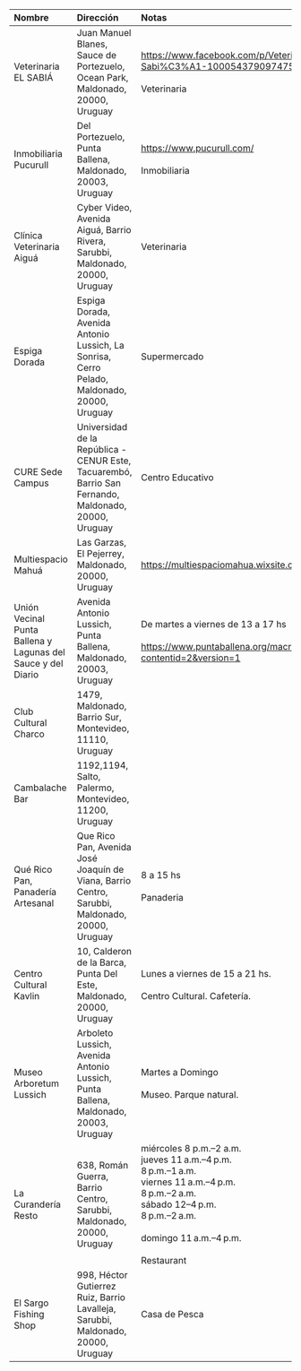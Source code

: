 | Nombre                                                       | Dirección                                                                                            | Notas                                                                                                                                                                                             |
|:-------------------------------------------------------------|:-----------------------------------------------------------------------------------------------------|:--------------------------------------------------------------------------------------------------------------------------------------------------------------------------------------------------|
| Veterinaria EL SABIÁ                                         | Juan Manuel Blanes, Sauce de Portezuelo, Ocean Park, Maldonado, 20000, Uruguay                       | https://www.facebook.com/p/Veterinaria-El-Sabi%C3%A1-100054379097475/<br><br>Veterinaria                                                                                                          |
| Inmobiliaria Pucurull                                        | Del Portezuelo, Punta Ballena, Maldonado, 20003, Uruguay                                             | https://www.pucurull.com/<br><br>Inmobiliaria                                                                                                                                                     |
| Clínica Veterinaria Aiguá                                    | Cyber Video, Avenida Aiguá, Barrio Rivera, Sarubbi, Maldonado, 20000, Uruguay                        | Veterinaria                                                                                                                                                                                       |
| Espiga Dorada                                                | Espiga Dorada, Avenida Antonio Lussich, La Sonrisa, Cerro Pelado, Maldonado, 20000, Uruguay          | Supermercado                                                                                                                                                                                      |
| CURE Sede Campus                                             | Universidad de la República - CENUR Este, Tacuarembó, Barrio San Fernando, Maldonado, 20000, Uruguay | Centro Educativo                                                                                                                                                                                  |
| Multiespacio Mahuá                                           | Las Garzas, El Pejerrey, Maldonado, 20000, Uruguay                                                   | https://multiespaciomahua.wixsite.com/mahua                                                                                                                                                       |
| Unión Vecinal Punta Ballena y Lagunas del Sauce y del Diario | Avenida Antonio Lussich, Punta Ballena, Maldonado, 20003, Uruguay                                    | De martes a viernes de 13 a 17 hs<br><br>https://www.puntaballena.org/macros/Home_2_4P_UV.jsp?contentid=2&version=1                                                                               |
| Club Cultural Charco                                         | 1479, Maldonado, Barrio Sur, Montevideo, 11110, Uruguay                                              |                                                                                                                                                                                                   |
| Cambalache Bar                                               | 1192,1194, Salto, Palermo, Montevideo, 11200, Uruguay                                                |                                                                                                                                                                                                   |
| Qué Rico Pan, Panadería Artesanal                            | Que Rico Pan, Avenida José Joaquín de Viana, Barrio Centro, Sarubbi, Maldonado, 20000, Uruguay       | 8 a 15 hs<br><br>Panaderia                                                                                                                                                                        |
| Centro Cultural Kavlin                                       | 10, Calderon de la Barca, Punta Del Este, Maldonado, 20000, Uruguay                                  | Lunes a viernes de 15 a 21 hs.<br><br>Centro Cultural. Cafetería.                                                                                                                                 |
| Museo Arboretum Lussich                                      | Arboleto Lussich, Avenida Antonio Lussich, Punta Ballena, Maldonado, 20003, Uruguay                  | Martes a Domingo<br><br>Museo. Parque natural.                                                                                                                                                    |
| La Curandería Resto                                          | 638, Román Guerra, Barrio Centro, Sarubbi, Maldonado, 20000, Uruguay                                 | miércoles 8 p.m.–2 a.m.<br>jueves 11 a.m.–4 p.m.<br>8 p.m.–1 a.m.<br>viernes 11 a.m.–4 p.m.<br>8 p.m.–2 a.m.<br>sábado 12–4 p.m.<br>8 p.m.–2 a.m.<br><br>domingo 11 a.m.–4 p.m.<br><br>Restaurant |
| El Sargo Fishing Shop                                        | 998, Héctor Gutierrez Ruiz, Barrio Lavalleja, Sarubbi, Maldonado, 20000, Uruguay                     | Casa de Pesca                                                                                                                                                                                     |